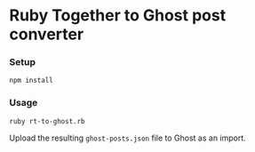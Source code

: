 # Ruby Together to Ghost post converter

### Setup

```
npm install
```

### Usage

```
ruby rt-to-ghost.rb
```

Upload the resulting `ghost-posts.json` file to Ghost as an import.
